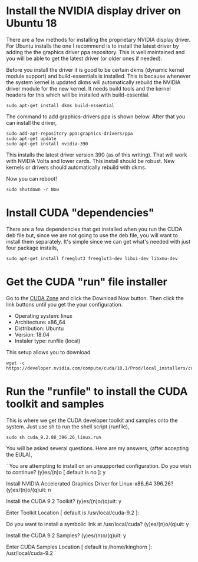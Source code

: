 # Install the NVIDIA display driver on Ubuntu 18

There are a few methods for installing the proprietary NVIDIA display driver. 
For Ubuntu installs the one I recommend is to install the latest driver by adding the the graphics driver ppa repository.
This is well maintained and you will be able to get the latest driver (or older ones if needed).

Before you install the driver it is good to be certain dkms (dynamic kernel module support) and build-essentials is installed. This is because whenever the system kernel is updated dkms will automatically rebuild the NVIDIA driver module for the new kernel. It needs build tools and the kernel headers for this which will be installed with build-essential.

```
sudo apt-get install dkms build-essential
```

The command to add graphics-drivers ppa is shown below. After that you can install the driver,


```
sudo add-apt-repository ppa:graphics-drivers/ppa
sudo apt-get update
sudo apt-get install nvidia-390
```

This installs the latest driver version 390 (as of this writing). That will work with NVIDIA Volta and lower cards.
This install should be robust. New kernels or drivers should automatically rebuild with dkms.

Now you can reboot!

```
sudo shutdown -r Now
```


# Install CUDA "dependencies"

There are a few dependencies that get installed when you run the CUDA deb file but, since we are not going to use the deb file, you will want to install them separately. It's simple since we can get what's needed with just four package installs,

```
sudo apt-get install freeglut3 freeglut3-dev libxi-dev libxmu-dev
```

# Get the CUDA "run" file installer

Go to the [CUDA Zone](https://developer.nvidia.com/cuda-zone) and click the Download Now button. 
Then click the link buttons until you get the your configuration.
* Operating system: linux
* Architecture: x86_64
* Distribution: Ubuntu
* Version: 18.04
* Instaler type: runfile (local)

This setup allows you to download

```
wget -c https://developer.nvidia.com/compute/cuda/10.1/Prod/local_installers/cuda_10.1.168_418.67_linux.run
```


# Run the "runfile" to install the CUDA toolkit and samples

This is where we get the CUDA developer toolkit and samples onto the system. Just use sh to run the shell script (runfile),
```
sudo sh cuda_9.2.88_396.26_linux.run
```

You will be asked several questions. Here are my answers, (after accepting the EULA),

`
You are attempting to install on an unsupported configuration. Do you wish to continue?
(y)es/(n)o [ default is no ]: y

Install NVIDIA Accelerated Graphics Driver for Linux-x86_64 396.26?
(y)es/(n)o/(q)uit: n

Install the CUDA 9.2 Toolkit?
(y)es/(n)o/(q)uit: y

Enter Toolkit Location
 [ default is /usr/local/cuda-9.2 ]:

Do you want to install a symbolic link at /usr/local/cuda?
(y)es/(n)o/(q)uit: y

Install the CUDA 9.2 Samples?
(y)es/(n)o/(q)uit: y

Enter CUDA Samples Location
 [ default is /home/kinghorn ]: /usr/local/cuda-9.2
 `
 
 
